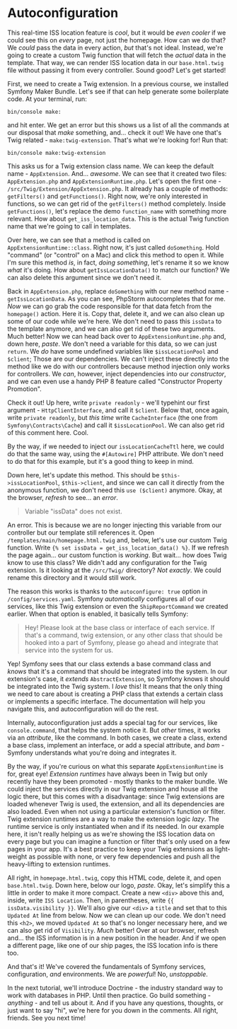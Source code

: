 # Autoconfiguration

This real-time ISS location feature is *cool*, but it would be *even cooler* if we could see this on *every* page, not just the homepage. How can we do that? We *could* pass the data in every action, *but* that's not ideal. Instead, we're going to create a custom Twig function that will fetch the *actual* data in the template. That way, we can render ISS location data in our `base.html.twig` file without passing it from every controller. Sound good? Let's get started!

First, we need to create a Twig extension. In a previous course, we installed Symfony Maker Bundle. Let's see if that can help generate some boilerplate code. At your terminal, run:

```terminal
bin/console make:
```

and hit enter. We get an error but this shows us a list of all the commands at our disposal that *make* something, and... check it out! We have one that's Twig related - `make:twig-extension`. That's what we're looking for! Run that:

```terminal silent
bin/console make:twig-extension
```

This asks us for a Twig extension class name. We can keep the default name - `AppExtension`. And... *awesome*. We can see that it created two files: `AppExtension.php` and `AppExtensionRuntime.php`. Let's open the first one - `/src/Twig/Extension/AppExtension.php`. It already has a couple of methods: `getFilters()` and `getFunctions()`. Right now, we're only interested in functions, so we can get rid of the `getFilters()` method completely. Inside `getFunctions()`, let's replace the demo `function_name` with something more relevant. How about `get_iss_location_data`. This is the actual Twig function name that we're going to call in templates.

Over here, we can see that a method is called on `AppExtensionRuntime::class`. Right now, it's just called `doSomething`. Hold "command" (or "control" on a Mac) and click this method to open it. While I'm sure this method *is*, in fact, *doing something*, let's rename it so we know *what* it's doing. How about `getIssLocationData()` to match our function? We can also delete this argument since we don't need it.

Back in `AppExtension.php`, replace `doSomething` with our new method name - `getIssLocationData`. As you can see, PhpStorm autocompletes that for me. *Now* we can go grab the code responsible for that data fetch from the `homepage()` action. Here it is. Copy that, delete it, and we can also clean up some of our code while we're here. We don't need to pass this `issData` to the template anymore, and we can also get rid of these two arguments. Much better! Now we can head back over to `AppExtensionRuntime.php` and, down here, *paste*. We don't need a variable for this data, so we can just `return`. We *do* have some undefined variables like `$issLocationPool` and `$client`; Those are our dependencies. We can't inject these directly into the method like we do with our controllers because method injection only works for controllers. We *can*, however, inject dependencies into our *constructor*, and we can even use a handy PHP 8 feature called "Constructor Property Promotion".

Check it out! Up here, write `private readonly` - we'll typehint our first argument - `HttpClientInterface`, and call it `$client`. Below that, once again, write `private readonly`, but *this time* write `CacheInterface` (the one from `Symfony\Contracts\Cache`) and call it `$issLocationPool`. We can also get rid of this comment here. Cool.

By the way, if we needed to inject our `issLocationCacheTtl` here, we could do that the same way, using the `#[Autowire]` PHP attribute. We don't need to do that for this example, but it's a good thing to keep in mind.

Down here, let's update this method. This should be `$this->issLocationPool`, `$this->client`, and since we can call it directly from the anonymous function, we don't need this `use ($client)` anymore. Okay, at the browser, *refresh* to see... an *error*.

> Variable "issData" does not exist.

An error. This is because we are no longer injecting this variable from our controller but our template still references it. Open `/templates/main/homepage.html.twig` and, below, let's use our custom Twig function. Write `{% set issData = get_iss_location_data() %}`. If we refresh the page again... our custom function is *working*. But wait... how does Twig know to use this class? We didn't add any configuration for the Twig extension. Is it looking at the `/src/Twig/` directory? *Not exactly*. We could rename this directory and it would still work.

The reason this works is thanks to the `autoconfigure: true` option in `/config/services.yaml`. Symfony *automatically* configures all of our services, like this Twig extension or even the `ShipReportCommand` we created earlier. When that option is enabled, it basically tells Symfony:

> Hey! Please look at the base class or interface
> of each service. If that's a command, twig extension,
> or any other class that should be hooked into a part of
> Symfony, please go ahead and integrate that
> service into the system for us.

Yep! Symfony sees that our class extends a base command class and *knows* that it's a command that should be integrated into the system. In our extension's case, it *extends* `AbstractExtension`, so Symfony knows it should be integrated into the Twig system. I *love* this! It means that the only thing we need to care about is creating a PHP class that extends a certain class or implements a specific interface. The documentation will help you navigate this, and autoconfiguration will do the rest.

Internally, autoconfiguration just adds a special tag for our services, like `console.command`, that helps the system notice it. But *other* times, it works via an *attribute*, like the command. In both cases, we create a class, extend a base class, implement an interface, or add a special attribute, and *bam* - Symfony understands what you're doing and integrates it.

By the way, if you're curious on what this separate `AppExtensionRuntime` is for, great eye! *Extension runtimes* have always been in Twig but only recently have they been promoted - mostly thanks to the maker bundle. We could inject the services directly in our Twig extension and house all the logic there, but this comes with a disadvantage: since Twig extensions are loaded whenever Twig is used, the extension, and all its dependencies are also loaded. Even when not using a particular extension's function or filter. Twig extension runtimes are a way to make the extension logic *lazy*. The runtime service is only instantiated when and if its needed. In our example here, it isn't really helping us as we're showing the ISS location data on every page but you can imagine a function or filter that's only used on a few pages in your app. It's a best practice to keep your Twig extensions as light-weight as possible with none, or very few dependencies and push all the heavy-lifting to extension runtimes.

All right, in `homepage.html.twig`, copy this HTML code, delete it, and open `base.html.twig`. Down here, below our logo, *paste*. Okay, let's simplify this a little in order to make it more compact. Create a new `<div>` above this and, inside, write `ISS Location`. Then, in parentheses, write `{{ issData.visibility }}`. We'll also give our `<div>` a `title` and set that to this `Updated At` line from below. Now we can clean up our code. We don't need this `<h2>`, we moved `Updated At` so that's no longer necessary here, and we can also get rid of `Visibility`. *Much* better! Over at our browser, refresh and... the ISS information is in a new position in the header. And if we open a different page, like one of our ship pages, the ISS location info is there too.

And that's it! We've covered the fundamentals of Symfony services, configuration, *and* environments. We are *powerful*! No, *unstoppable*.

In the next tutorial, we'll introduce Doctrine - the industry standard way to work with databases in PHP. Until then practice. Go build something - *anything* - and tell us about it. And if you have any questions, thoughts, or just want to say "hi", we're here for you down in the comments. All right, friends. See you next time!

